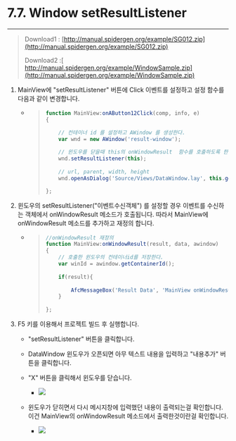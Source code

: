 # 7.7. Window setResultListener

---

> Download1 : [http://manual.spidergen.org/example/SG012.zip](http://manual.spidergen.org/example/SG012.zip)
>
> Download2 :[ http://manual.spidergen.org/example/WindowSample.zip](http://manual.spidergen.org/example/WindowSample.zip)

1. MainView에 "setResultListener" 버튼에 Click 이벤트를 설정하고 설정 함수를 다음과 같이 변경합니다.
   * > ```js
     > function MainView:onAButton12Click(comp, info, e)
     > {
     >
     >     // 컨테이너 id 를 설정하고 AWindow 를 생성한다.
     >     var wnd = new AWindow('result-window');
     >         
     >     // 윈도우를 닫을때 this의 onWindowResult  함수를 호출하도록 한다.
     >     wnd.setResultListener(this);
     >     
     >     // url, parent, width, height
     >     wnd.openAsDialog('Source/Views/DataWindow.lay', this.getContainer(), 400, 400);
     >
     > };
     > ```
2. 윈도우의 setResultListener\("이벤트수신객체"\)  를 설정할 경우 이벤트를 수신하는 객체에서 onWindowResult  메소드가 호출됩니다. 따라서 MainView에 onWindowResult  메소드를 추가하고 재정의 합니다.
   * > ```js
     > //onWindowResult 재정의 
     > function MainView:onWindowResult(result, data, awindow)
     > {
     >     // 호출한 윈도우의 컨테이너id를 저장한다.
     >     var winId = awindow.getContainerId();
     >     
     >     if(result){
     >         
     >         AfcMessageBox('Result Data', 'MainView onWindowResult 에서 출력 : ' + data);
     >     }
     >     
     > };
     > ```
3. F5 키를 이용해서 프로젝트 빌드 후 실행합니다.

   * "setResultListener" 버튼을 클릭합니다. 
   * DataWindow 윈도우가 오픈되면 아무 텍스트 내용을 입력하고 "내용추가" 버튼을 클릭합니다.
   * "X" 버튼을 클릭해서 윈도우를 닫습니다.
     * ![](/assets/win-ex-031.png)
   * 윈도우가 닫히면서 다시 메시지창에 입력했던 내용이 출력되는걸 확인합니다. 이건 MainView의 onWindowResult 메소드에서 출력한것이란걸 확인합니다.

     * ![](/assets/win-ex-032.png)



